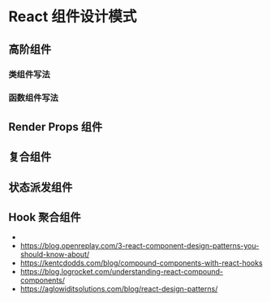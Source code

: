 # React 组件设计模式

## 高阶组件



### 类组件写法

### 函数组件写法

## Render Props 组件

## 复合组件

## 状态派发组件

## Hook 聚合组件





- [](https://blog.logrocket.com/react-design-patterns/)
- https://blog.openreplay.com/3-react-component-design-patterns-you-should-know-about/
- https://kentcdodds.com/blog/compound-components-with-react-hooks
- https://blog.logrocket.com/understanding-react-compound-components/
- https://aglowiditsolutions.com/blog/react-design-patterns/